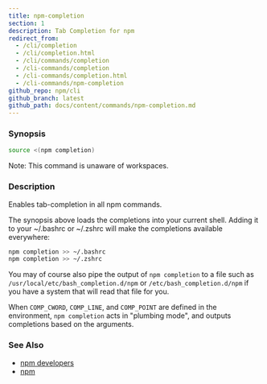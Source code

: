 ```yaml
---
title: npm-completion
section: 1
description: Tab Completion for npm
redirect_from:
  - /cli/completion
  - /cli/completion.html
  - /cli/commands/completion
  - /cli-commands/completion
  - /cli-commands/completion.html
  - /cli-commands/npm-completion
github_repo: npm/cli
github_branch: latest
github_path: docs/content/commands/npm-completion.md
---
```


### Synopsis

```bash
source <(npm completion)
```

Note: This command is unaware of workspaces.

### Description

Enables tab-completion in all npm commands.

The synopsis above
loads the completions into your current shell.  Adding it to
your ~/.bashrc or ~/.zshrc will make the completions available
everywhere:

```bash
npm completion >> ~/.bashrc
npm completion >> ~/.zshrc
```

You may of course also pipe the output of `npm completion` to a file
such as `/usr/local/etc/bash_completion.d/npm` or 
`/etc/bash_completion.d/npm` if you have a system that will read 
that file for you.

When `COMP_CWORD`, `COMP_LINE`, and `COMP_POINT` are defined in the
environment, `npm completion` acts in "plumbing mode", and outputs
completions based on the arguments.

### See Also

* [npm developers](/cli/v7/using-npm/developers)
* [npm](/cli/v7/commands/npm)
